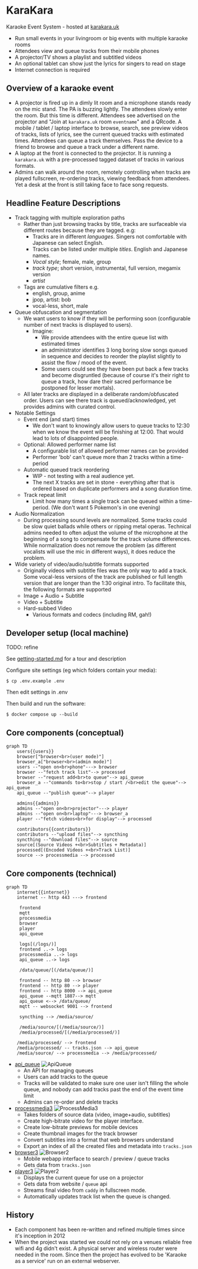 KaraKara
========

Karaoke Event System - hosted at [karakara.uk](http://karakara.uk/)

* Run small events in your livingroom or big events with multiple karaoke rooms
* Attendees view and queue tracks from their mobile phones
* A projector/TV shows a playlist and subtitled videos
* An optional tablet can show just the lyrics for singers to read on stage
* Internet connection is required


Overview of a karaoke event
---------------------------

* A projector is fired up in a dimly lit room and a microphone stands ready on the mic stand. The PA is buzzing lightly. The attendees slowly enter the room. But this time is different. Attendees see advertised on the projector and "Join at `karakara.uk` room `eventname`" and a QRcode. A mobile / tablet / laptop interface to browse, search, see preview videos of tracks, lists of lyrics, see the current queued tracks with estimated times. Attendees can queue a track themselves. Pass the device to a friend to browse and queue a track under a different name.
* A laptop at the front is connected to the projector. It is running a `karakara.uk` with a pre-processed tagged dataset of tracks in various formats.
* Admins can walk around the room, remotely controlling when tracks are played fullscreen, re-ordering tracks, viewing feedback from attendees. Yet a desk at the front is still taking face to face song requests.


Headline Feature Descriptions
-----------------------------

* Track tagging with multiple exploration paths
    * Rather than just browsing tracks by title, tracks are surfaceable via different routes because they are tagged. e.g:
        * Tracks are in different *languages*. Singers not comfortable with Japanese can select English.
        * Tracks can be listed under multiple *titles*. English and Japanese names.
        * *Vocal style*; female, male, group
        * *track type*; short version, instrumental, full version, megamix version
        * *artist*
    * Tags are cumulative filters e.g.
        * english, group, anime
        * jpop, artist: bob
        * vocal-less, short, male
* Queue obfuscation and segmentation
    * We want users to know if they will be performing soon (configurable number of next tracks is displayed to users).
        * Imagine:
            * We provide attendees with the entire queue list with estimated times
            * an administrator identifies 3 long boring slow songs queued in sequence and decides to reorder the playlist slightly to assist the flow / mood of the event.
            * Some users could see they have been put back a few tracks and become disgruntled (because of course it's their right to queue a track, how dare their sacred performance be postponed for lesser mortals).
    * All later tracks are displayed in a deliberate random/obfuscated order. Users can see there track is queued/acknowledged, yet provides admins with curated control.
* Notable Settings
    * Event end (and start) times
        * We don't want to knowingly allow users to queue tracks to 12:30 when we know the event will be finishing at 12:00. That would lead to lots of disappointed people.
    * Optional: Allowed performer name list
        * A configurable list of allowed performer names can be provided
        * Performer 'bob' can't queue more than 2 tracks within a time-period
    * Automatic queued track reordering
        * WIP - not testing with a real audience yet.
        * The next X tracks are set in stone - everything after that is ordered based on duplicate performers and a song duration time.
    * Track repeat limit
        * Limit how many times a single track can be queued within a time-period. (We don't want 5 Pokemon's in one evening)
* Audio Normalization
    * During processing sound levels are normalized. Some tracks could be slow quiet ballads while others or ripping metal operas. Technical admins needed to often adjust the volume of the microphone at the beginning of a song to compensate for the track volume differences. While normalization does not remove the problem (as different vocalists will use the mic in different ways), it does reduce the problem.
* Wide variety of video/audio/subtitle formats supported
    * Originally videos with subtitle files was the only way to add a track. Some vocal-less versions of the track are published or full length version that are longer than the 1:30 original intro. To facilitate this, the following formats are supported
    * Image + Audio + Subtitle
    * Video + Subtitle
    * Hard-subbed Video
        * Various formats and codecs (including RM, gah!)


Developer setup (local machine)
---------------

TODO: refine

See [getting-started.md](docs/getting-started.md) for a tour and description

Configure site settings (eg which folders contain your media):
```
$ cp .env.example .env
```
Then edit settings in .env

Then build and run the software:
```console
$ docker compose up --build
```

Core components (conceptual)
----------------------------
```mermaid
graph TD
    users{{users}}
    browser["browser<br>(user mode)"]
    browser_a["browser<br>(admin mode)"]
    users --"open on<br>phone"---> browser
    browser --"fetch track list"--> processed
    browser --"request add<br>to queue"--> api_queue
    browser_a --"commands to<br>stop / start /<br>edit the queue"--> api_queue
    api_queue --"publish queue"--> player

    admins{{admins}}
    admins --"open on<br>projector"---> player
    admins --"open on<br>laptop"---> browser_a
    player --"fetch videos<br>for display"--> processed

    contributors{{contributors}}
    contributors --"upload files"--> syncthing
    syncthing --"download files"--> source
    source[(Source Videos +<br>Subtitles + Metadata)]
    processed[(Encoded Videos +<br>Track List)]
    source --> processmedia --> processed
```

Core components (technical)
---------------------------


```mermaid
graph TD
    internet{{internet}}
    internet -- http 443 ---> frontend

     frontend
     mqtt
     processmedia
     browser
     player
     api_queue

     logs[(/logs/)]
     frontend ..-> logs
     processmedia ..-> logs
     api_queue ..-> logs

     /data/queue/[(/data/queue/)]

     frontend -- http 80 --> browser
     frontend -- http 80 --> player
     frontend -- http 8000 --> api_queue
     api_queue --mqtt 1887--> mqtt
     api_queue <--> /data/queue/
     mqtt -- websocket 9001 --> frontend

     syncthing --> /media/source/

     /media/source/[(/media/source/)]
     /media/processed/[(/media/processed/)]

    /media/processed/ --> frontend
    /media/processed/ -- tracks.json --> api_queue
    /media/source/ --> processmedia --> /media/processed/
```


* [api_queue](api_queue/README.md) ![ApiQueue](https://github.com/calaldees/KaraKara/workflows/ApiQueue/badge.svg)
  * An API for managing queues
  * Users can add tracks to the queue
  * Tracks will be validated to make sure one user isn't filling the whole queue, and nobody can add tracks past the end of the event time limit
  * Admins can re-order and delete tracks
* [processmedia3](processmedia3/README.md) ![ProcessMedia3](https://github.com/calaldees/KaraKara/workflows/ProcessMedia3/badge.svg)
  * Takes folders of source data (video, image+audio, subtitles)
  * Create high-bitrate video for the player interface.
  * Create low-bitrate previews for mobile devices
  * Create thumbnail images for the track browser
  * Convert subtitles into a format that web browsers understand
  * Export an index of all the created files and metadata into `tracks.json`
* [browser3](browser3/README.md) ![Browser2](https://github.com/calaldees/KaraKara/workflows/Browser3/badge.svg)
  * Mobile webapp interface to search / preview / queue tracks
  * Gets data from `tracks.json`
* [player3](player3/README.md) ![Player2](https://github.com/calaldees/KaraKara/workflows/Player3/badge.svg)
  * Displays the current queue for use on a projector
  * Gets data from website / `queue` api
  * Streams final video from `caddy` in fullscreen mode.
  * Automatically updates track list when the queue is changed.


History
-------

* Each component has been re-written and refined multiple times since it's inception in 2012
* When the project was started we could not rely on a venues reliable free wifi and 4g didn't exist. A physical server and wireless router were needed in the room. Since then the project has evolved to be 'Karaoke as a service' run on an external webserver.
